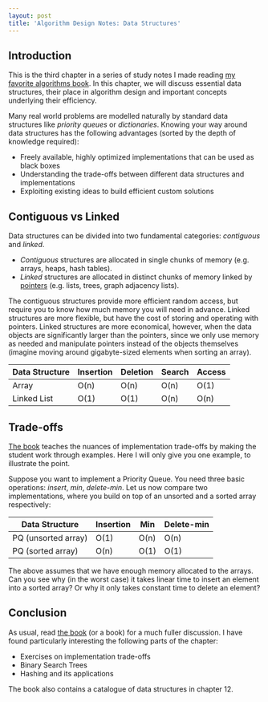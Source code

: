 ```yaml
---
layout: post
title: 'Algorithm Design Notes: Data Structures'
---
```


## Introduction
This is the third chapter in a series of study notes I made reading [my favorite algorithms book](https://www.algorist.com/). In this chapter, we will discuss essential data structures, their place in algorithm design and important concepts underlying their efficiency.

Many real world problems are modelled naturally by standard data structures like *priority queues* or *dictionaries*. Knowing your way around data structures has the following advantages (sorted by the depth of knowledge required):

- Freely available, highly optimized implementations that can be used as black boxes
- Understanding the trade-offs between different data structures and implementations
- Exploiting existing ideas to build efficient custom solutions

## Contiguous vs Linked
Data structures can be divided into two fundamental categories: *contiguous* and *linked*.
- *Contiguous* structures are allocated in single chunks of memory (e.g. arrays, heaps, hash tables).
- *Linked* structures are allocated in distinct chunks of memory linked by [pointers](https://en.wikipedia.org/wiki/Pointer_(computer_programming)) (e.g. lists, trees, graph adjacency lists).

The contiguous structures provide more efficient random access, but require you to know how much memory you will need in advance. Linked structures are more flexible, but have the cost of storing and operating with pointers. Linked structures are more economical, however, when the data objects are significantly larger than the pointers, since we only use memory as needed and manipulate pointers instead of the objects themselves (imagine moving around gigabyte-sized elements when sorting an array).

| Data Structure      | Insertion  | Deletion   | Search     | Access    |
|---------------------|------------|------------|------------|-----------|
| Array               | O(n)       | O(n)       | O(n)       | O(1)      |
| Linked List         | O(1)       | O(1)       | O(n)       | O(n)      |

## Trade-offs
[The book](https://www.algorist.com/) teaches the nuances of implementation trade-offs by making the student work through examples. Here I will only give you one example, to illustrate the point.

Suppose you want to implement a Priority Queue. You need three basic operations: *insert*, *min*, *delete-min*. Let us now compare two implementations, where you build on top of an unsorted and a sorted array respectively:

| Data Structure      | Insertion  | Min | Delete-min|
|---------------------|------------|------------|------------|
| PQ (unsorted array)| O(1) | O(n) | O(n) |
| PQ (sorted array)| O(n) | O(1) | O(1) |

The above assumes that we have enough memory allocated to the arrays. Can you see why (in the worst case) it takes linear time to insert an element into a sorted array? Or why it only takes constant time to delete an element?

## Conclusion
As usual, read [the book]((https://www.algorist.com/)) (or a book) for a much fuller discussion. I have found particularly interesting the following parts of the chapter:
- Exercises on implementation trade-offs
- Binary Search Trees
- Hashing and its applications

The book also contains a catalogue of data structures in chapter 12. 